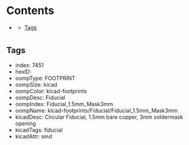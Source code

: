 



Contents
========

* [](#)
	* [Tags](#tags)

# 

## Tags

- index: 7451
- hexID: 
- oompType: FOOTPRINT
- oompSize: kicad
- oompColor: kicad-footprints
- oompDesc: Fiducial
- oompIndex: Fiducial_1.5mm_Mask3mm
- oompName: kicad-footprints/Fiducial/Fiducial_1.5mm_Mask3mm
- kicadDesc: Circular Fiducial, 1.5mm bare copper, 3mm soldermask opening
- kicadTags: fiducial
- kicadAttr: smd
